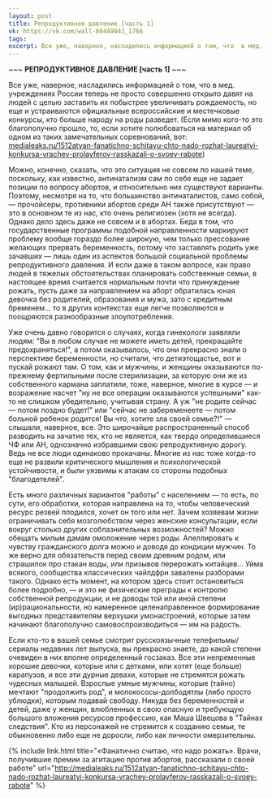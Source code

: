 ```yaml
---
layout: post
title: Репродуктивное давление [часть 1]
vk: https://vk.com/wall-60449041_1766
tags: 
excerpt: Все уже, наверное, насладились информацией о том, что  в мед. учреждениях России теперь не просто совершенно открыто давят на людей с целью заставить их побыстрее увеличивать рождаемость, но еще и устраиваются официальные всероссийские и местечковые конкурсы, кто больше народу на роды разведет.
---
```

\~\~\~ **РЕПРОДУКТИВНОЕ ДАВЛЕНИЕ [часть 1]** \~\~\~

Все уже, наверное, насладились информацией о том, что  в мед. учреждениях России теперь не просто совершенно открыто давят на людей с целью заставить их побыстрее увеличивать рождаемость, но еще и устраиваются официальные всероссийские и местечковые конкурсы, кто больше народу на роды разведет. (Если мимо кого-то это благополучно прошло, то, если хотите полюбоваться на материал об одном из таких замечательных соревнований, вот: [medialeaks.ru/1512atyan-fanatichno-schitayu-chto-nado-rozhat-laureatyi-konkursa-vrachey-prolayferov-rasskazali-o-svoey-rabote](http://medialeaks.ru/1512atyan-fanatichno-schitayu-chto-nado-rozhat-laureatyi-konkursa-vrachey-prolayferov-rasskazali-o-svoey-rabote))

Можно, конечно, сказать, что это ситуация не совсем по нашей теме, поскольку, как известно, антинатализм сам по себе еще не задает позиции по вопросу абортов, и относительно них существуют варианты. Поэтому, несмотря на то, что большинство антинаталистов, само собой, — прочойсеры, противники абортов среди АН также присутствуют — это в основном те из нас, кто очень религиозен (хотя не всегда). Однако дело здесь даже не совсем и в абортах. Беда в том, что государственные программы подобной направленности маркируют проблему вообще гораздо более широкую, чем только прессование желающих прервать беременность, потому что заставлять родить уже зачавших — лишь один из аспектов большой социальной проблемы репродуктивного давления. И если даже в таком вопросе, как право людей в тяжелых обстоятельствах планировать собственные семьи, в настоящее время считается нормальным почти что принуждение рожать, пусть даже за направлением на аборт обратилась юная девочка без родителей, образования и мужа, зато с кредитным бременем... то в других контекстах еще легче позволяются и поощряются разнообразные злоупотребления.

Уже очень давно говорится о случаях, когда гинекологи заявляли людям: "Вы в любом случае не можете иметь детей, прекращайте предохраняться!", а потом оказывалось, что они прекрасно знали о перспективе беременности, но считали, что детиэтощастье, вот и пускай рожают там. О том, как и мужчины, и женщины оказываются по-прежнему фертильными после стерилизации, за которую они же из собственного кармана заплатили, тоже, наверное, многие в курсе — и возражение насчет "ну не все операции оказываются успешными" как-то не слишком убедительно, учитывая страну. А уж "не родите сейчас — потом поздно будет!" или "сейчас не забеременеете — потом больной ребенок родится! Вы что, хотите зла своей семье?!" — слышали, наверное, все. Это широчайше распространенный способ разводить на зачатие тех, кто не является, как твердо определившиеся ЧФ или АН, однозначно избравшими свою репродуктивную дорогу. Ведь не все люди одинаково прокачаны. Многие из нас тоже когда-то еще не развили критического мышления и психологической устойчивости, и были уязвимы к атакам со стороны подобных "благодетелей".

Есть много различных вариантов "работы" с населением — то есть, по сути, его обработки, которая направлена на то, чтобы человеческий ресурс резвей плодился, хочет он того или нет. Зачем хозяевам жизни ограничивать себя мозголюбством через женские консультации, если вокруг столько других соблазнительных возможностей? Можно обещать милым дамам омоложение через роды. Апеллировать к чувству гражданского долга можно и доводя до кондиции мужчин. То же верно для обязательств перед своим древним родом, или страшилок про стакан воды, или призывов перерожать китайцев... Уйма всякого, сообщества классических чайлдфри завалены разборами такого. Однако есть момент, на котором здесь стоит остановиться более подробно, — и это не физические преграды к контролю собственной репродукции, и не доводы той или иной степени (ир)рациональности, но намеренное целенаправленное формирование выгодных представителям верхушки умонастроений, которые затем начинают благополучно самовоспроизводиться — им на радость.

Если кто-то в вашей семье смотрит русскоязычные телефильмы/сериалы недавних лет выпуска, вы прекрасно знаете, до какой степени очевиден в них вполне определенный госзаказ. Все эти непременные хорошие девочки, которые или с детками, или хотят (еще больше) карапузов, и все эти дурные девахи, которые не стремятся рожать чудесных малышей. Взрослые умные мужчины, которые (тайно) мечтают "продолжить род", и молокососы-долбодятлы (либо просто ублюдки), которым подавай свободу. Никуда без беременностей и детей, даже у женщин, влюбленных в свою опасную и требующую большого вложения ресурсов профессию, как Маша Швецова в "Тайнах следствия". Кто из персонажей не стремится к созданию семьи, те обыкновенно либо еще не доросли, либо как личности омерзительны.

{% include link.html title="«Фанатично считаю, что надо рожать». Врачи, получившие премии за агитацию против абортов, рассказали о своей работе" url="http://medialeaks.ru/1512atyan-fanatichno-schitayu-chto-nado-rozhat-laureatyi-konkursa-vrachey-prolayferov-rasskazali-o-svoey-rabote" %}
